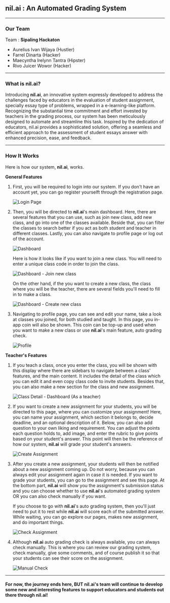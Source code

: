 ## nil.ai : An Automated Grading System

---

### Our Team

Team : **Sipaling Hackaton**

- Aurelius Ivan Wijaya (Hustler)
- Farrel Dinarta (Hacker)
- Maecyntha Irelynn Tantra (Hipster)
- Rivo Juicer Wowor (Hacker)

---

### What is nil.ai?

Introducing **nil.ai**, an innovative system expressly developed to address the challenges faced by educators in the evaluation of student assignment, specially essay type of problems, wrapped in a e-learning-like platform. Recognizing the substantial time commitment and effort invested by teachers in the grading process, our system has been meticulously designed to automate and streamline this task. Inspired by the dedication of educators, nil.ai provides a sophisticated solution, offering a seamless and efficient approach to the assessment of student essays answer with enhanced precision, ease, and feedback.

---

### How It Works

Here is how our system, **nil.ai**, works.

**General Features**

1. First, you will be required to login into our system. If you don't have an account yet, you can go register yourselft through the registration page.
   
   ![Login Page](https://github.com/sipaling-hackaton/Nil.ai-client-app/assets/99465064/a1888d9d-7ed7-4aa3-a593-5fc4eb404c80)

3. Then, you will be directed to **nil.ai**'s main dashboard. Here, there are several features that you can use, such as join new class, add new class, and go into one of the classes available. Beside that, you can filter the classes to search better if you act as both student and teacher in different classes. Lastly, you can also navigate to profile page or log out of the account.

   ![Dashboard](https://github.com/sipaling-hackaton/Nil.ai-client-app/assets/99465064/cc8f58ce-8662-4861-87d9-6054cae67249)

   Here is how it looks like if you want to join a new class. You will need to enter a unique class code in order to join the class.

   ![Dashboard - Join new class](https://github.com/sipaling-hackaton/Nil.ai-client-app/assets/99465064/0e968329-d3ca-4c85-bba7-1c79cb1bf5a8)

   On the other hand, if the you want to create a new class, the class where you will be the teacher, there are several fields you'll need to fill in to make a class.

   ![Dashboard - Create new class](https://github.com/sipaling-hackaton/Nil.ai-client-app/assets/99465064/cbab3bd8-4147-4761-a35c-99ed4d6b1e1e)

4. Navigating to profile page, you can see and edit your name, take a look at classes you joined, for both studied and taught. In this page, you in-app coin will also be shown. This coin can be top-up and used when you want to make a new class or use **nil.ai**'s main feature, auto grading check.

   ![Profile](https://github.com/sipaling-hackaton/Nil.ai-client-app/assets/99465064/bf117c63-5d09-468d-b515-5aea6d977bf0)



**Teacher's Features**

1. If you teach a class, once you enter the class, you will be shown with this display where there are sidebars to navigate between a class' features, and the main content. It includes the detail of the class which you can edit it and even copy class code to invite students. Besides that, you can also make a new section for the class and new assignment.
   
   ![Class Detail - Dashboard (As a teacher)](https://github.com/sipaling-hackaton/Nil.ai-client-app/assets/99465064/6efc4624-c4e1-44e8-8748-b584274cb95c)

3. If you want to create a new assignment for your students, you will be directed to this page, where you can customize your assignment! Here, you can name your assignment, which section it belongs to, decide deadline, and an optional description of it. Below, you can also add question to your own liking and requirement. You can adjust the points each question holds to, add image, and enter the rubric to give points based on your student's answer. This point will then be the reference of how our system, **nil.ai** will grade your student's answers.

   ![Create Assignment](https://github.com/sipaling-hackaton/Nil.ai-client-app/assets/99465064/6d7f571c-043a-4d27-b42d-fb430651269d)

4. After you create a new assignment, your students will then be notified about a new assignment coming up. Do not worry, because you can always edit your assignment again in case it is needed. If you want to grade your students, you can go to the assignment and see this page. At the bottom part, **nil.ai** will show you the assignment's submission status and you can choose whether to use **nil.ai**'s automated grading system OR you can also check manually if you want.

   If you choose to go with **nil.ai**'s auto grading system, then you'll just need to put it to rest while **nil.ai** will score each of the submitted answer. While waiting, you can go explore our pages, makes new assignment, and do important things.

   ![Check Assignment](https://github.com/sipaling-hackaton/Nil.ai-client-app/assets/99465064/15c35d6a-20d1-4050-bffa-1b61b3ad5dbb)

5. Although **nil.ai** auto grading check is always available, you can always check manually. This is where you can review our grading system, check manually, give some comments, and of course publish it so that your students can see their score on the assignment.

   ![Manual Check](https://github.com/sipaling-hackaton/Nil.ai-client-app/assets/99465064/18fb9649-427d-492a-adea-12df3f9fafd9)

---

#### For now, the journey ends here, BUT **nil.ai**'s team will continue to develop some new and interesting features to support educators and students out there through **nil.ai**!
